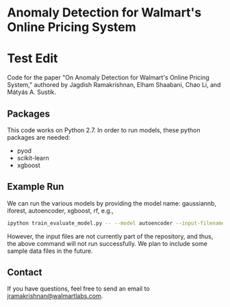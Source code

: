 # Anomaly Detection for Walmart's Online Pricing System
# Test Edit
Code for the paper "On Anomaly Detection for Walmart's Online Pricing System," authored by Jagdish Ramakrishnan, Elham Shaabani, Chao Li, and Mátyás A. Sustik.

## Packages

This code works on Python 2.7. In order to run models, these python packages are needed:

- pyod
- scikit-learn
- xgboost

## Example Run

We can run the various models by providing the model name: gaussiannb, iforest, autoencoder, xgboost, rf, e.g.,

```bash
ipython train_evaluate_model.py -- --model autoencoder --input-filename input_data.pkl --output-filename autoencoder_output.pkl
```

However, the input files are not currently part of the repository, and thus, the above command will not run successfully. We plan to include some sample data files in the future.

## Contact

If you have questions, feel free to send an email to jramakrishnan@walmartlabs.com.
